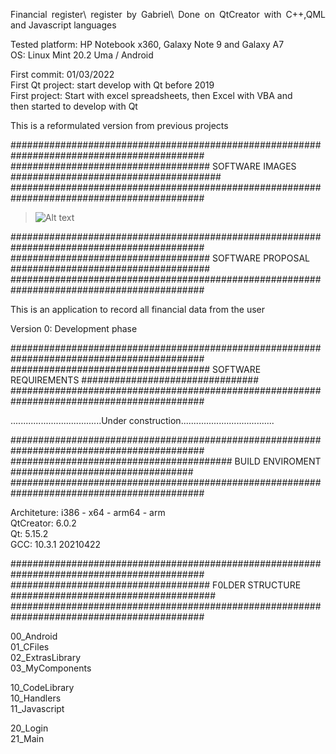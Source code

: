 <p align="justify">
Financial register\
register by Gabriel\
Done on QtCreator with C++,QML and Javascript languages

Tested platform: HP Notebook x360, Galaxy Note 9 and Galaxy A7\
OS: Linux Mint 20.2 Uma / Android

First commit: 01/03/2022\
First Qt project: start develop with Qt before 2019\
First project: Start with excel spreadsheets, then Excel with VBA and\
then started to develop with Qt

This is a reformulated version from previous projects

###########################################################################################
#################################### SOFTWARE IMAGES ######################################
###########################################################################################

>![Alt text](LINK "Financial Record")

###########################################################################################
#################################### SOFTWARE PROPOSAL ####################################
###########################################################################################

This is an application to record all financial data from the user

Version 0: Development phase

###########################################################################################
#################################### SOFTWARE REQUIREMENTS ################################
###########################################################################################

....................................Under construction.....................................

###########################################################################################
######################################## BUILD ENVIROMENT #################################
###########################################################################################

Architeture: i386 - x64 - arm64 - arm\
QtCreator: 6.0.2\
Qt: 5.15.2\
GCC: 10.3.1 20210422

###########################################################################################
#################################### F0LDER STRUCTURE #####################################
###########################################################################################

00_Android\
01_CFiles\
02_ExtrasLibrary\
03_MyComponents

10_CodeLibrary\
10_Handlers\
11_Javascript

20_Login\
21_Main
<p>


